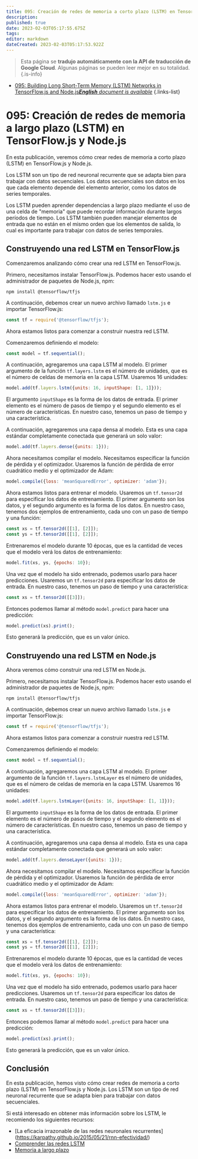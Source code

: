 ```yaml
---
title: 095: Creación de redes de memoria a corto plazo (LSTM) en TensorFlow.js y Node.js
description: 
published: true
date: 2023-02-03T05:17:55.675Z
tags: 
editor: markdown
dateCreated: 2023-02-03T05:17:53.922Z
---
```


> Esta página se **tradujo automáticamente con la API de traducción de Google Cloud**.
Algunas páginas se pueden leer mejor en su totalidad.{.is-info}



- [095: Building Long Short-Term Memory (LSTM) Networks in TensorFlow.js and Node.js***English** document is available*](/en/Knowledge-base/TensorFlow-js/Learning/095-building-long-short-term-memory-lstm-networks-in-tensorflow-js-and-node-js)
{.links-list}


# 095: Creación de redes de memoria a largo plazo (LSTM) en TensorFlow.js y Node.js

En esta publicación, veremos cómo crear redes de memoria a corto plazo (LSTM) en TensorFlow.js y Node.js.

Los LSTM son un tipo de red neuronal recurrente que se adapta bien para trabajar con datos secuenciales. Los datos secuenciales son datos en los que cada elemento depende del elemento anterior, como los datos de series temporales.

Los LSTM pueden aprender dependencias a largo plazo mediante el uso de una celda de "memoria" que puede recordar información durante largos períodos de tiempo. Los LSTM también pueden manejar elementos de entrada que no están en el mismo orden que los elementos de salida, lo cual es importante para trabajar con datos de series temporales.

## Construyendo una red LSTM en TensorFlow.js

Comenzaremos analizando cómo crear una red LSTM en TensorFlow.js.

Primero, necesitamos instalar TensorFlow.js. Podemos hacer esto usando el administrador de paquetes de Node.js, npm:

```
npm install @tensorflow/tfjs
```

A continuación, debemos crear un nuevo archivo llamado `lstm.js` e importar TensorFlow.js:

```javascript
const tf = require('@tensorflow/tfjs');
```

Ahora estamos listos para comenzar a construir nuestra red LSTM.

Comenzaremos definiendo el modelo:

```javascript
const model = tf.sequential();
```

A continuación, agregaremos una capa LSTM al modelo. El primer argumento de la función `tf.layers.lstm` es el número de unidades, que es el número de celdas de memoria en la capa LSTM. Usaremos 16 unidades:

```javascript
model.add(tf.layers.lstm({units: 16, inputShape: [1, 1]}));
```

El argumento `inputShape` es la forma de los datos de entrada. El primer elemento es el número de pasos de tiempo y el segundo elemento es el número de características. En nuestro caso, tenemos un paso de tiempo y una característica.

A continuación, agregaremos una capa densa al modelo. Esta es una capa estándar completamente conectada que generará un solo valor:

```javascript
model.add(tf.layers.dense({units: 1}));
```

Ahora necesitamos compilar el modelo. Necesitamos especificar la función de pérdida y el optimizador. Usaremos la función de pérdida de error cuadrático medio y el optimizador de Adam:

```javascript
model.compile({loss: 'meanSquaredError', optimizer: 'adam'});
```

Ahora estamos listos para entrenar el modelo. Usaremos un `tf.tensor2d` para especificar los datos de entrenamiento. El primer argumento son los datos, y el segundo argumento es la forma de los datos. En nuestro caso, tenemos dos ejemplos de entrenamiento, cada uno con un paso de tiempo y una función:

```javascript
const xs = tf.tensor2d([[1], [2]]);
const ys = tf.tensor2d([[1], [2]]);
```

Entrenaremos el modelo durante 10 épocas, que es la cantidad de veces que el modelo verá los datos de entrenamiento:

```javascript
model.fit(xs, ys, {epochs: 10});
```

Una vez que el modelo ha sido entrenado, podemos usarlo para hacer predicciones. Usaremos un `tf.tensor2d` para especificar los datos de entrada. En nuestro caso, tenemos un paso de tiempo y una característica:

```javascript
const xs = tf.tensor2d([[3]]);
```

Entonces podemos llamar al método `model.predict` para hacer una predicción:

```javascript
model.predict(xs).print();
```

Esto generará la predicción, que es un valor único.

## Construyendo una red LSTM en Node.js

Ahora veremos cómo construir una red LSTM en Node.js.

Primero, necesitamos instalar TensorFlow.js. Podemos hacer esto usando el administrador de paquetes de Node.js, npm:

```
npm install @tensorflow/tfjs
```

A continuación, debemos crear un nuevo archivo llamado `lstm.js` e importar TensorFlow.js:

```javascript
const tf = require('@tensorflow/tfjs');
```

Ahora estamos listos para comenzar a construir nuestra red LSTM.

Comenzaremos definiendo el modelo:

```javascript
const model = tf.sequential();
```

A continuación, agregaremos una capa LSTM al modelo. El primer argumento de la función `tf.layers.lstmLayer` es el número de unidades, que es el número de celdas de memoria en la capa LSTM. Usaremos 16 unidades:

```javascript
model.add(tf.layers.lstmLayer({units: 16, inputShape: [1, 1]}));
```

El argumento `inputShape` es la forma de los datos de entrada. El primer elemento es el número de pasos de tiempo y el segundo elemento es el número de características. En nuestro caso, tenemos un paso de tiempo y una característica.

A continuación, agregaremos una capa densa al modelo. Esta es una capa estándar completamente conectada que generará un solo valor:

```javascript
model.add(tf.layers.denseLayer({units: 1}));
```

Ahora necesitamos compilar el modelo. Necesitamos especificar la función de pérdida y el optimizador. Usaremos la función de pérdida de error cuadrático medio y el optimizador de Adam:

```javascript
model.compile({loss: 'meanSquaredError', optimizer: 'adam'});
```

Ahora estamos listos para entrenar el modelo. Usaremos un `tf.tensor2d` para especificar los datos de entrenamiento. El primer argumento son los datos, y el segundo argumento es la forma de los datos. En nuestro caso, tenemos dos ejemplos de entrenamiento, cada uno con un paso de tiempo y una característica:

```javascript
const xs = tf.tensor2d([[1], [2]]);
const ys = tf.tensor2d([[1], [2]]);
```

Entrenaremos el modelo durante 10 épocas, que es la cantidad de veces que el modelo verá los datos de entrenamiento:

```javascript
model.fit(xs, ys, {epochs: 10});
```

Una vez que el modelo ha sido entrenado, podemos usarlo para hacer predicciones. Usaremos un `tf.tensor2d` para especificar los datos de entrada. En nuestro caso, tenemos un paso de tiempo y una característica:

```javascript
const xs = tf.tensor2d([[3]]);
```

Entonces podemos llamar al método `model.predict` para hacer una predicción:

```javascript
model.predict(xs).print();
```

Esto generará la predicción, que es un valor único.

## Conclusión

En esta publicación, hemos visto cómo crear redes de memoria a corto plazo (LSTM) en TensorFlow.js y Node.js. Los LSTM son un tipo de red neuronal recurrente que se adapta bien para trabajar con datos secuenciales.

Si está interesado en obtener más información sobre los LSTM, le recomiendo los siguientes recursos:

- [La eficacia irrazonable de las redes neuronales recurrentes] (https://karpathy.github.io/2015/05/21/rnn-efectividad/)
- [Comprender las redes LSTM](http://colah.github.io/posts/2015-08-Understanding-LSTMs/)
- [Memoria a largo plazo](https://en.wikipedia.org/wiki/Long_short-term_memory)